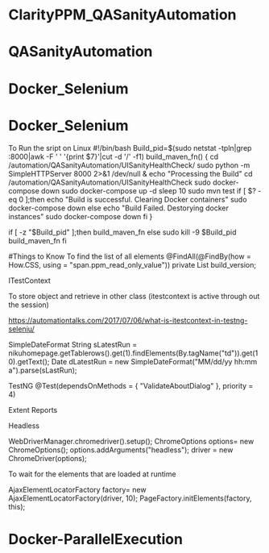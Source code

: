 # ClarityPPM_QASanityAutomation
# QASanityAutomation
# Docker_Selenium
# Docker_Selenium
To Run the sript on Linux 
#!/bin/bash
Build_pid=$(sudo netstat -tpln|grep :8000|awk -F ' ' '{print $7}'|cut -d '/' -f1)
build_maven_fn() {
    cd /automation/QASanityAutomation/UISanityHealthCheck/
    sudo python -m SimpleHTTPServer 8000 2>&1 /dev/null &
    echo "Processing the Build"
    cd /automation/QASanityAutomation/UISanityHealthCheck
    sudo docker-compose down
    sudo docker-compose up -d
    sleep 10
    sudo mvn test
    if [ $? -eq 0 ];then
      echo "Build is successful. Clearing Docker containers"
      sudo docker-compose down
    else
      echo "Build Failed. Destorying docker instances"
      sudo docker-compose down
    fi
    }
    
if [ -z "$Build_pid" ];then
   build_maven_fn
else
   sudo kill -9 $Build_pid
   build_maven_fn
fi

#Things to Know
To find the list of all elements
@FindAll(@FindBy(how = How.CSS, using = "span.ppm_read_only_value"))
	private List<WebElement> build_version;
	
ITestContext 

To store object and retrieve in other class (itestcontext is active through out the session)

https://automationtalks.com/2017/07/06/what-is-itestcontext-in-testng-seleniu/

SimpleDateFormat
String sLatestRun = nikuhomepage.getTablerows().get(1).findElements(By.tagName("td")).get(10).getText();
Date dLatestRun = new SimpleDateFormat("MM/dd/yy hh:mm a").parse(sLastRun);

TestNG
@Test(dependsOnMethods = { "ValidateAboutDialog" }, priority = 4)

Extent Reports

Headless 

WebDriverManager.chromedriver().setup();
ChromeOptions options= new ChromeOptions();
options.addArguments("headless");
driver = new ChromeDriver(options);	

To wait for the elements that are loaded at runtime

AjaxElementLocatorFactory factory= new AjaxElementLocatorFactory(driver, 10);
		PageFactory.initElements(factory, this);

# Docker-ParallelExecution
